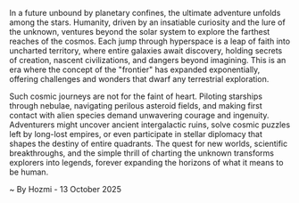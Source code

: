 
In a future unbound by planetary confines, the ultimate adventure unfolds among the stars. Humanity, driven by an insatiable curiosity and the lure of the unknown, ventures beyond the solar system to explore the farthest reaches of the cosmos. Each jump through hyperspace is a leap of faith into uncharted territory, where entire galaxies await discovery, holding secrets of creation, nascent civilizations, and dangers beyond imagining. This is an era where the concept of the "frontier" has expanded exponentially, offering challenges and wonders that dwarf any terrestrial exploration.

Such cosmic journeys are not for the faint of heart. Piloting starships through nebulae, navigating perilous asteroid fields, and making first contact with alien species demand unwavering courage and ingenuity. Adventurers might uncover ancient intergalactic ruins, solve cosmic puzzles left by long-lost empires, or even participate in stellar diplomacy that shapes the destiny of entire quadrants. The quest for new worlds, scientific breakthroughs, and the simple thrill of charting the unknown transforms explorers into legends, forever expanding the horizons of what it means to be human.

~ By Hozmi - 13 October 2025
